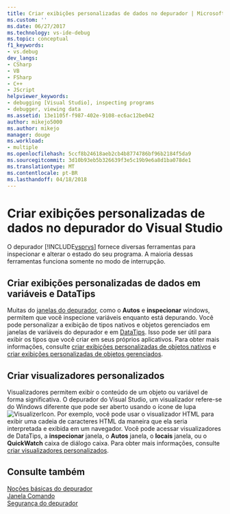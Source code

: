 ```yaml
---
title: Criar exibições personalizadas de dados no depurador | Microsoft Docs
ms.custom: ''
ms.date: 06/27/2017
ms.technology: vs-ide-debug
ms.topic: conceptual
f1_keywords:
- vs.debug
dev_langs:
- CSharp
- VB
- FSharp
- C++
- JScript
helpviewer_keywords:
- debugging [Visual Studio], inspecting programs
- debugger, viewing data
ms.assetid: 13e1105f-f987-402e-9108-ec6ac12be042
author: mikejo5000
ms.author: mikejo
manager: douge
ms.workload:
- multiple
ms.openlocfilehash: 5ccf8b24618aeb2cb4b8774786bf96b2184f5da9
ms.sourcegitcommit: 3d10b93eb5b326639f3e5c19b9e6a8d1ba078de1
ms.translationtype: MT
ms.contentlocale: pt-BR
ms.lasthandoff: 04/18/2018
---
```

# <a name="create-custom-views-of-data-in-the-visual-studio-debugger"></a>Criar exibições personalizadas de dados no depurador do Visual Studio
O depurador [!INCLUDE[vsprvs](../code-quality/includes/vsprvs_md.md)] fornece diversas ferramentas para inspecionar e alterar o estado do seu programa. A maioria dessas ferramentas funciona somente no modo de interrupção.

## <a name="create-custom-views-of-data-in-variable-windows-and-datatips"></a>Criar exibições personalizadas de dados em variáveis e DataTips
 Muitas do [janelas do depurador](../debugger/debugger-windows.md), como o **Autos** e **inspecionar** windows, permitem que você inspecione variáveis enquanto está depurando. Você pode personalizar a exibição de tipos nativos e objetos gerenciados em janelas de variáveis do depurador e em [DataTips](../debugger/view-data-values-in-data-tips-in-the-code-editor.md). Isso pode ser útil para exibir os tipos que você criar em seus próprios aplicativos. Para obter mais informações, consulte [criar exibições personalizadas de objetos nativos](../debugger/create-custom-views-of-native-objects.md) e [criar exibições personalizadas de objetos gerenciados](../debugger/create-custom-views-of-dot-managed-objects.md).
  
## <a name="create-custom-visualizers"></a>Criar visualizadores personalizados  
 Visualizadores permitem exibir o conteúdo de um objeto ou variável de forma significativa. O depurador do Visual Studio, um visualizador refere-se do Windows diferente que pode ser aberto usando o ícone de lupa ![VisualizerIcon](../debugger/media/dbg-tips-visualizer-icon.png "ícone visualizador"). Por exemplo, você pode usar o visualizador HTML para exibir uma cadeia de caracteres HTML da maneira que ela seria interpretada e exibida em um navegador. Você pode acessar visualizadores de DataTips, a **inspecionar** janela, o **Autos** janela, o **locais** janela, ou o **QuickWatch** caixa de diálogo caixa. Para obter mais informações, consulte [criar visualizadores personalizados](../debugger/create-custom-visualizers-of-data.md).
  
## <a name="see-also"></a>Consulte também  
 [Noções básicas do depurador](../debugger/debugger-basics.md)   
 [Janela Comando](../ide/reference/command-window.md)   
 [Segurança do depurador](../debugger/debugger-security.md)